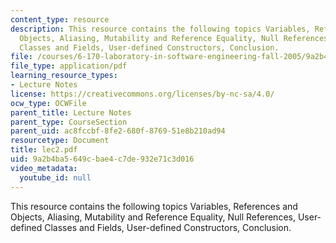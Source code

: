 ```yaml
---
content_type: resource
description: This resource contains the following topics Variables, References and
  Objects, Aliasing, Mutability and Reference Equality, Null References, User-defined
  Classes and Fields, User-defined Constructors, Conclusion.
file: /courses/6-170-laboratory-in-software-engineering-fall-2005/9a2b4ba5649cbae4c7de932e71c3d016_lec2.pdf
file_type: application/pdf
learning_resource_types:
- Lecture Notes
license: https://creativecommons.org/licenses/by-nc-sa/4.0/
ocw_type: OCWFile
parent_title: Lecture Notes
parent_type: CourseSection
parent_uid: ac8fccbf-8fe2-680f-8769-51e8b210ad94
resourcetype: Document
title: lec2.pdf
uid: 9a2b4ba5-649c-bae4-c7de-932e71c3d016
video_metadata:
  youtube_id: null
---
```

This resource contains the following topics Variables, References and Objects, Aliasing, Mutability and Reference Equality, Null References, User-defined Classes and Fields, User-defined Constructors, Conclusion.